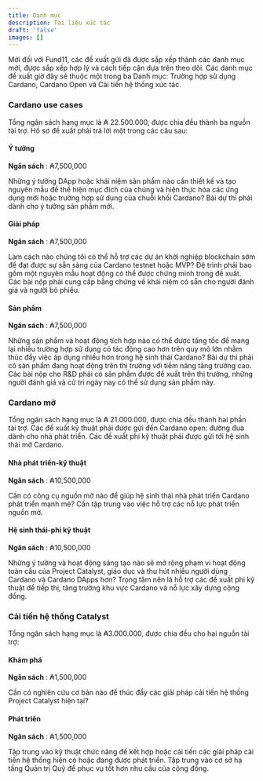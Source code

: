 ```yaml
---
title: Danh mục
description: Tài liệu xúc tác
draft: 'false'
images: []
---
```


Mới đối với Fund11, các đề xuất gửi đã được sắp xếp thành các danh mục mới, được sắp xếp hợp lý và cách tiếp cận dựa trên theo dõi. Các danh mục đề xuất giờ đây sẽ thuộc một trong ba Danh mục: Trường hợp sử dụng Cardano, Cardano Open và Cải tiến hệ thống xúc tác.

### Cardano use cases

Tổng ngân sách hạng mục là ₳ 22.500.000, được chia đều thành ba nguồn tài trợ. Hồ sơ đề xuất phải trả lời một trong các câu sau:

#### Ý tưởng

**Ngân sách** : ₳7,500,000

Những ý tưởng DApp hoặc khái niệm sản phẩm nào cần thiết kế và tạo nguyên mẫu để thể hiện mục đích của chúng và hiện thực hóa các ứng dụng mới hoặc trường hợp sử dụng của chuỗi khối Cardano? Bài dự thi phải dành cho ý tưởng sản phẩm mới.

#### Giải pháp

**Ngân sách** : ₳7,500,000

Làm cách nào chúng tôi có thể hỗ trợ các dự án khởi nghiệp blockchain sớm để đạt được sự sẵn sàng của Cardano testnet hoặc MVP? Đệ trình phải bao gồm một nguyên mẫu hoạt động có thể được chứng minh trong đề xuất. Các bài nộp phải cung cấp bằng chứng về khái niệm có sẵn cho người đánh giá và người bỏ phiếu.

#### Sản phẩm

**Ngân sách** : ₳7,500,000

Những sản phẩm và hoạt động tích hợp nào có thể được tăng tốc để mang lại nhiều trường hợp sử dụng có tác động cao hơn trên quy mô lớn nhằm thúc đẩy việc áp dụng nhiều hơn trong hệ sinh thái Cardano? Bài dự thi phải có sản phẩm đang hoạt động trên thị trường với tiềm năng tăng trưởng cao. Các bài nộp cho R&amp;D phải có sản phẩm được đề xuất trên thị trường, những người đánh giá và cử tri ngày nay có thể sử dụng sản phẩm này.

### Cardano mở

Tổng ngân sách hạng mục là ₳ 21.000.000, được chia đều thành hai phần tài trợ. Các đề xuất kỹ thuật phải được gửi đến Cardano open: đường đua dành cho nhà phát triển. Các đề xuất phi kỹ thuật phải được gửi tới hệ sinh thái mở Cardano.

#### Nhà phát triển-kỹ thuật

**Ngân sách** : ₳10,500,000

Cần có công cụ nguồn mở nào để giúp hệ sinh thái nhà phát triển Cardano phát triển mạnh mẽ? Cần tập trung vào việc hỗ trợ các nỗ lực phát triển nguồn mở.

#### Hệ sinh thái-phi kỹ thuật

**Ngân sách** : ₳10,500,000

Những ý tưởng và hoạt động sáng tạo nào sẽ mở rộng phạm vi hoạt động toàn cầu của Project Catalyst, giáo dục và thu hút nhiều người dùng Cardano và Cardano DApps hơn? Trọng tâm nên là hỗ trợ các đề xuất phi kỹ thuật để tiếp thị, tăng trưởng khu vực Cardano và nỗ lực xây dựng cộng đồng.

### Cải tiến hệ thống Catalyst

Tổng ngân sách hạng mục là ₳3.000.000, được chia đều cho hai nguồn tài trợ:

#### Khám phá

**Ngân sách** : ₳1,500,000

Cần có nghiên cứu cơ bản nào để thúc đẩy các giải pháp cải tiến hệ thống Project Catalyst hiện tại?

#### Phát triển

**Ngân sách** : ₳1,500,000

Tập trung vào kỹ thuật chức năng để kết hợp hoặc cải tiến các giải pháp cải tiến hệ thống hiện có hoặc đang được phát triển. Tập trung vào cơ sở hạ tầng Quản trị Quỹ để phục vụ tốt hơn nhu cầu của cộng đồng.
